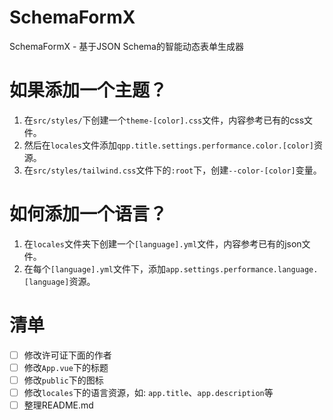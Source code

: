 # SchemaFormX
SchemaFormX - 基于JSON Schema的智能动态表单生成器

# 如果添加一个主题？
1. 在`src/styles/`下创建一个`theme-[color].css`文件，内容参考已有的css文件。
2. 然后在`locales`文件添加`qpp.title.settings.performance.color.[color]`资源。
3. 在`src/styles/tailwind.css`文件下的`:root`下，创建`--color-[color]`变量。

# 如何添加一个语言？
1. 在`locales`文件夹下创建一个`[language].yml`文件，内容参考已有的json文件。
2. 在每个`[language].yml`文件下，添加`app.settings.performance.language.[language]`资源。

# 清单
- [ ] 修改许可证下面的作者
- [ ] 修改`App.vue`下的标题
- [ ] 修改`public`下的图标
- [ ] 修改`locales`下的语言资源，如: `app.title`、`app.description`等
- [ ] 整理README.md
